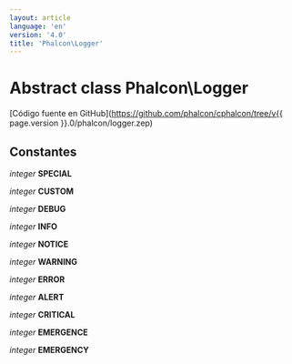 ```yaml
---
layout: article
language: 'en'
version: '4.0'
title: 'Phalcon\Logger'
---
```

# Abstract class **Phalcon\Logger**

[Código fuente en GitHub](https://github.com/phalcon/cphalcon/tree/v{{ page.version }}.0/phalcon/logger.zep)

## Constantes

*integer* **SPECIAL**

*integer* **CUSTOM**

*integer* **DEBUG**

*integer* **INFO**

*integer* **NOTICE**

*integer* **WARNING**

*integer* **ERROR**

*integer* **ALERT**

*integer* **CRITICAL**

*integer* **EMERGENCE**

*integer* **EMERGENCY**
